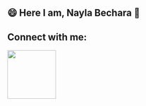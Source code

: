 ## 😄 Here I am, Nayla Bechara 👋

## Connect with me:
<div style="display: inline_block">
  <a href="https://www.linkedin.com/in/nayla-bechara/" target="_blank"><img src="https://img.shields.io/badge/-LinkedIn-%230077B5?style=for the-badge&logo=linkedin&logoColor=white" target="_blank" width="110"></a>

</div>





